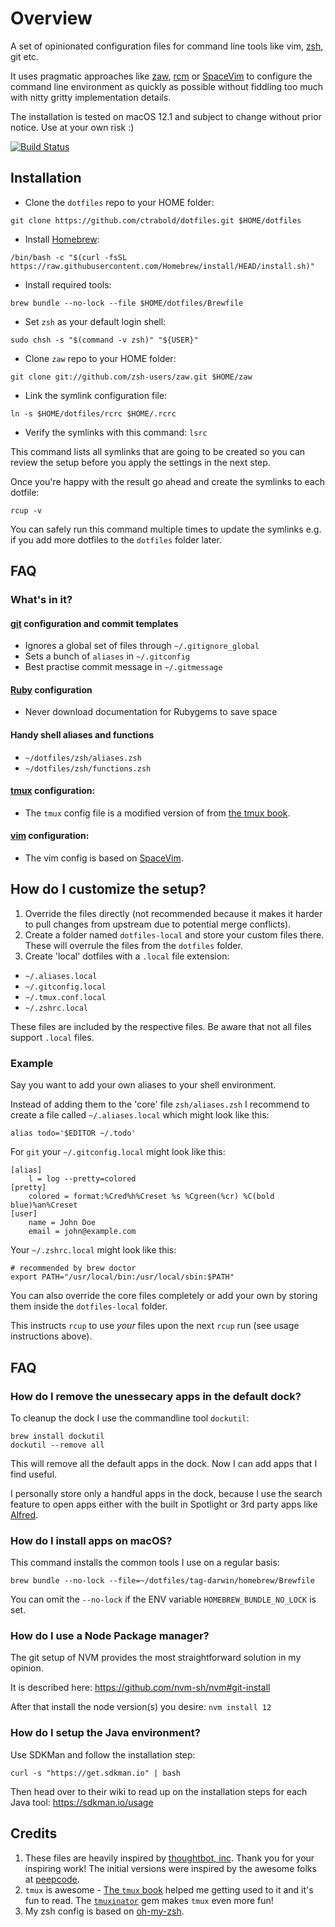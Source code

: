# Overview

A set of opinionated configuration files for command line tools like vim, [zsh](http://www.zsh.org/), git etc.

It uses pragmatic approaches like [zaw](https://github.com/zsh-users/zaw), [rcm](http://thoughtbot.github.io/rcm/) or [SpaceVim](https://spacevim.org/)
to configure the command line environment as quickly as possible without fiddling too much with nitty gritty implementation details.

The installation is tested on macOS 12.1 and subject to change without prior notice. Use at your own risk :)

[![Build Status](https://travis-ci.com/ctrabold/dotfiles.svg?branch=master)](https://travis-ci.com/ctrabold/dotfiles)

## Installation

- Clone the `dotfiles` repo to your HOME folder:
```
git clone https://github.com/ctrabold/dotfiles.git $HOME/dotfiles
```
- Install [Homebrew](https://docs.brew.sh/Installation):
```
/bin/bash -c "$(curl -fsSL https://raw.githubusercontent.com/Homebrew/install/HEAD/install.sh)"
```
- Install required tools:
```
brew bundle --no-lock --file $HOME/dotfiles/Brewfile
```
- Set `zsh` as your default login shell:
```
sudo chsh -s "$(command -v zsh)" "${USER}"
```
- Clone `zaw` repo to your HOME folder:
```
git clone git://github.com/zsh-users/zaw.git $HOME/zaw
```
- Link the symlink configuration file:
```
ln -s $HOME/dotfiles/rcrc $HOME/.rcrc
```
- Verify the symlinks with this command: `lsrc`

This command lists all symlinks that are going to be created so you can review the setup before you apply the settings in the next step.

Once you're happy with the result go ahead and create the symlinks to each dotfile:
```
rcup -v
```
You can safely run this command multiple times to update the symlinks e.g. if you add more dotfiles to the `dotfiles` folder later.

## FAQ

### What's in it?

#### [git](http://git-scm.com/) configuration and commit templates

* Ignores a global set of files through `~/.gitignore_global`
* Sets a bunch of `aliases` in `~/.gitconfig`
* Best practise commit message in `~/.gitmessage`

#### [Ruby](https://www.ruby-lang.org/en/) configuration

* Never download documentation for Rubygems to save space

#### Handy shell aliases and functions

* `~/dotfiles/zsh/aliases.zsh`
* `~/dotfiles/zsh/functions.zsh`

#### [tmux](http://robots.thoughtbot.com/a-tmux-crash-course) configuration:

* The `tmux` config file is a modified version of from [the tmux book](http://media.pragprog.com/titles/bhtmux/code/workflows/tmux.conf).

#### [vim](http://www.vim.org/) configuration:

* The vim config is based on [SpaceVim](https://spacevim.org/).

## How do I customize the setup?

1. Override the files directly (not recommended because it makes it harder to pull changes from upstream due to potential merge conflicts).
2. Create a folder named `dotfiles-local` and store your custom files there. These will overrule the files from the `dotfiles` folder.
3. Create 'local' dotfiles with a `.local` file extension:

* `~/.aliases.local`
* `~/.gitconfig.local`
* `~/.tmux.conf.local`
* `~/.zshrc.local`

These files are included by the respective files. Be aware that not all files support `.local` files.

### Example

Say you want to add your own aliases to your shell environment.

Instead of adding them to the 'core' file `zsh/aliases.zsh` I recommend to create a file called `~/.aliases.local` which might look like this:
```
alias todo='$EDITOR ~/.todo'
```
For `git` your `~/.gitconfig.local` might look like this:
```
[alias]
    l = log --pretty=colored
[pretty]
    colored = format:%Cred%h%Creset %s %Cgreen(%cr) %C(bold blue)%an%Creset
[user]
    name = John Doe
    email = john@example.com
```
Your `~/.zshrc.local` might look like this:
```
# recommended by brew doctor
export PATH="/usr/local/bin:/usr/local/sbin:$PATH"
```
You can also override the core files completely or add your own by storing them inside the `dotfiles-local` folder.

This instructs `rcup` to use _your_ files upon the next `rcup` run (see usage instructions above).

## FAQ

### How do I remove the unessecary apps in the default dock?

To cleanup the dock I use the commandline tool `dockutil`:

    brew install dockutil
    dockutil --remove all

This will remove all the default apps in the dock. Now I can add apps that I find useful.

I personally store only a handful apps in the dock, because I use the search feature to open apps either with the built in Spotlight or 3rd party apps like [Alfred](https://www.alfredapp.com/).

### How do I install apps on macOS?

This command installs the common tools I use on a regular basis:

    brew bundle --no-lock --file=~/dotfiles/tag-darwin/homebrew/Brewfile

You can omit the `--no-lock` if the ENV variable `HOMEBREW_BUNDLE_NO_LOCK` is set.

### How do I use a Node Package manager?

The git setup of NVM provides the most straightforward solution in my opinion.

It is described here: https://github.com/nvm-sh/nvm#git-install

After that install the node version(s) you desire: `nvm install 12`

### How do I setup the Java environment?

Use SDKMan and follow the installation step:

    curl -s "https://get.sdkman.io" | bash

Then head over to their wiki to read up on the installation steps for each Java tool: https://sdkman.io/usage

## Credits

1. These files are heavily inspired by [thoughtbot, inc](http://thoughtbot.com/community). Thank you for your inspiring work!
The initial versions were inspired by the awesome folks at [peepcode](https://peepcode.com/products/advanced-command-line).
2. `tmux` is awesome - [The `tmux` book](http://pragprog.com/book/bhtmux/tmux) helped me getting used to it and it's fun to read.
The [`tmuxinator`](https://github.com/aziz/tmuxinator) gem makes `tmux` even more fun!
3. My zsh config is based on [oh-my-zsh](https://github.com/robbyrussell/oh-my-zsh).
